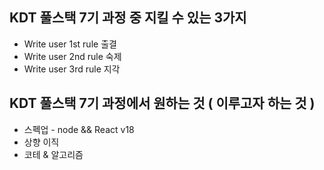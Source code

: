 ## KDT 풀스택 7기 과정 중 지킬 수 있는 3가지
- Write user 1st rule 출결
- Write user 2nd rule 숙제
- Write user 3rd rule 지각

## KDT 풀스택 7기 과정에서 원하는 것 ( 이루고자 하는 것 )
- 스펙업 - node && React v18
- 상향 이직
- 코테 & 알고리즘
